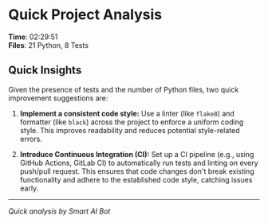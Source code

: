 # Quick Project Analysis

**Time**: 02:29:51  
**Files**: 21 Python, 8 Tests

## Quick Insights

Given the presence of tests and the number of Python files, two quick improvement suggestions are:

1.  **Implement a consistent code style:** Use a linter (like `flake8`) and formatter (like `black`) across the project to enforce a uniform coding style. This improves readability and reduces potential style-related errors.

2.  **Introduce Continuous Integration (CI):** Set up a CI pipeline (e.g., using GitHub Actions, GitLab CI) to automatically run tests and linting on every push/pull request. This ensures that code changes don't break existing functionality and adhere to the established code style, catching issues early.


---
*Quick analysis by Smart AI Bot*
